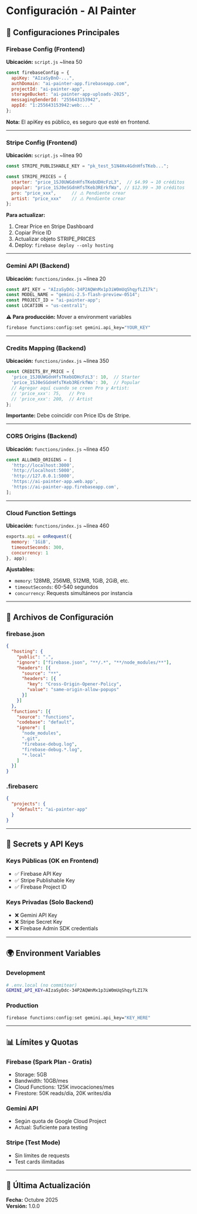 # Configuración - AI Painter

## 🔧 Configuraciones Principales

### Firebase Config (Frontend)

**Ubicación:** `script.js` ~línea 50

```javascript
const firebaseConfig = {
  apiKey: "AIzaSyBnO-...",
  authDomain: "ai-painter-app.firebaseapp.com",
  projectId: "ai-painter-app",
  storageBucket: "ai-painter-app-uploads-2025",
  messagingSenderId: "255643153942",
  appId: "1:255643153942:web:..."
};
```

**Nota:** El apiKey es público, es seguro que esté en frontend.

---

### Stripe Config (Frontend)

**Ubicación:** `script.js` ~línea 90

```javascript
const STRIPE_PUBLISHABLE_KEY = "pk_test_51N4Hx4GdnHfsTKeb...";

const STRIPE_PRICES = {
  starter: "price_1SJ0UWGdnHfsTKebUDHcFzL3",  // $4.99 → 10 créditos
  popular: "price_1SJ0eSGdnHfsTKeb3RErkfWa", // $12.99 → 30 créditos
  pro: "price_xxx",      // ⚠️ Pendiente crear
  artist: "price_xxx"    // ⚠️ Pendiente crear
};
```

**Para actualizar:**
1. Crear Price en Stripe Dashboard
2. Copiar Price ID
3. Actualizar objeto STRIPE_PRICES
4. Deploy: `firebase deploy --only hosting`

---

### Gemini API (Backend)

**Ubicación:** `functions/index.js` ~línea 20

```javascript
const API_KEY = "AIzaSyDdc-34P2AQWnMx1p3iW0mUqShqyfLZ17k";
const MODEL_NAME = "gemini-2.5-flash-preview-0514";
const PROJECT_ID = "ai-painter-app";
const LOCATION = "us-central1";
```

**⚠️ Para producción:** Mover a environment variables
```bash
firebase functions:config:set gemini.api_key="YOUR_KEY"
```

---

### Credits Mapping (Backend)

**Ubicación:** `functions/index.js` ~línea 350

```javascript
const CREDITS_BY_PRICE = {
  'price_1SJ0UWGdnHfsTKebUDHcFzL3': 10,  // Starter
  'price_1SJ0eSGdnHfsTKeb3RErkfWa': 30,  // Popular
  // Agregar aquí cuando se creen Pro y Artist:
  // 'price_xxx': 75,   // Pro
  // 'price_xxx': 200,  // Artist
};
```

**Importante:** Debe coincidir con Price IDs de Stripe.

---

### CORS Origins (Backend)

**Ubicación:** `functions/index.js` ~línea 450

```javascript
const ALLOWED_ORIGINS = [
  'http://localhost:3000',
  'http://localhost:5000',
  'http://127.0.0.1:5000',
  'https://ai-painter-app.web.app',
  'https://ai-painter-app.firebaseapp.com',
];
```

---

### Cloud Function Settings

**Ubicación:** `functions/index.js` ~línea 460

```javascript
exports.api = onRequest({
  memory: '1GiB',
  timeoutSeconds: 300,
  concurrency: 1
}, app);
```

**Ajustables:**
- `memory`: 128MB, 256MB, 512MB, 1GiB, 2GiB, etc.
- `timeoutSeconds`: 60-540 segundos
- `concurrency`: Requests simultáneos por instancia

---

## 📄 Archivos de Configuración

### firebase.json

```json
{
  "hosting": {
    "public": ".",
    "ignore": ["firebase.json", "**/.*", "**/node_modules/**"],
    "headers": [{
      "source": "**",
      "headers": [{
        "key": "Cross-Origin-Opener-Policy",
        "value": "same-origin-allow-popups"
      }]
    }]
  },
  "functions": [{
    "source": "functions",
    "codebase": "default",
    "ignore": [
      "node_modules",
      ".git",
      "firebase-debug.log",
      "firebase-debug.*.log",
      "*.local"
    ]
  }]
}
```

### .firebaserc

```json
{
  "projects": {
    "default": "ai-painter-app"
  }
}
```

---

## 🔐 Secrets y API Keys

### Keys Públicas (OK en Frontend)
- ✅ Firebase API Key
- ✅ Stripe Publishable Key
- ✅ Firebase Project ID

### Keys Privadas (Solo Backend)
- ❌ Gemini API Key
- ❌ Stripe Secret Key
- ❌ Firebase Admin SDK credentials

---

## 🌍 Environment Variables

### Development

```bash
# .env.local (no commitear)
GEMINI_API_KEY=AIzaSyDdc-34P2AQWnMx1p3iW0mUqShqyfLZ17k
```

### Production

```bash
firebase functions:config:set gemini.api_key="KEY_HERE"
```

---

## 📊 Límites y Quotas

### Firebase (Spark Plan - Gratis)
- Storage: 5GB
- Bandwidth: 10GB/mes
- Cloud Functions: 125K invocaciones/mes
- Firestore: 50K reads/día, 20K writes/día

### Gemini API
- Según quota de Google Cloud Project
- Actual: Suficiente para testing

### Stripe (Test Mode)
- Sin límites de requests
- Test cards ilimitadas

---

## 🔄 Última Actualización

**Fecha:** Octubre 2025  
**Versión:** 1.0.0
